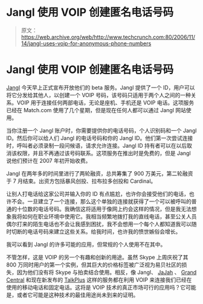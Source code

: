 # Jangl 使用 VOIP 创建匿名电话号码

> 原文：<https://web.archive.org/web/http://www.techcrunch.com:80/2006/11/14/jangl-uses-voip-for-anonymous-phone-numbers>

# Jangl 使用 VOIP 创建匿名电话号码

 [](https://web.archive.org/web/20210307215140/http://jangl.com/) [Jangl](https://web.archive.org/web/20210307215140/http://jangl.com/) 今天早上正式宣布开放他们的 beta 服务。Jangl 提供了一个 ID，用户可以将它分发给其他人，以创建一个 VOIP 号码，该号码只适用于两个人之间的一种关系。VOIP 用于连接任何两部电话，无论是座机、手机还是 VOIP 电话。这项服务已经在 Match.com 使用了几个星期，但是现在任何人都可以通过 Jangl 网站使用。

当你注册一个 Jangl 账户时，你需要提供你的电话号码，个人识别码和一个 Jangl ID。然后你可以给人们 Jangl 的电话号码和你的 Jangl ID。他们第一次尝试连接时，呼叫者必须录制一段问候语，请求允许连接。Jangl ID 持有者可以在以后取消该权限，并且不再通过该号码联系。这项服务在推出时是免费的，但是 Jangl 说他们预计在 2007 年初开始收费。

Jangl 在两年多的时间里进行了两轮融资，总共筹集了 900 万美元，第二轮融资于 7 月结束。出资方包括暴风创投、拉布拉多创投和 Cardinal。

让别人打电话给这家公司并输入你的 ID 有点尴尬，也许你会接受他们的电话，也许不会。一旦建立了一个连接，那么这个单独的连接就获得了一个可以被呼叫的普通的十位数的电话号码。我确信这将适用于像网上约会这样的情况，但是我无法想象我将如何在职业环境中使用它。我相当频繁地拨打我的直线电话，甚至公关人员偶尔打来的陌生电话也不会让我感到困扰，我不会想用一个每个人都知道我可以随时切断的电话号码来建立这些关系。给我时间，也许我的愤世嫉俗会增长。

我可以看到 Jangl 的许多可能的应用，但常规的个人使用不在其中。

不管怎样，这是 VOIP 的另一个有趣和创新的用途。虽然 Skype 上周庆祝了其 800 万同时用户的第一个实例，但其巨大的价格标签被广泛视为易贝社区的损失，因为他们没有将 Skype 与拍卖结合使用。相反，像 Jangl、 [JaJah](https://web.archive.org/web/20210307215140/http://www.beta.techcrunch.com/2006/09/26/jajah-just-launched-killer-voip-product/) 、 [Grand Central](https://web.archive.org/web/20210307215140/https://beta.techcrunch.com/tag/grandcentral) 和现在新发布的 [TalkPlus](https://web.archive.org/web/20210307215140/http://talkplus.com/) 这样的服务都在利用 VOIP 来连接我们已经在使用的移动电话和固定电话。这将是 VOIP 技术的真正市场可行的应用吗？它可能是，或者它可能是这种技术的最佳用途尚未到来的证明。